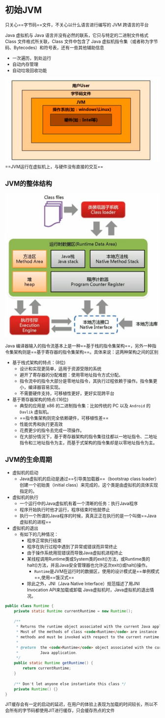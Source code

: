 # 初始JVM
只关心==字节码==文件，不关心以什么语言进行编写的
JVM 跨语言的平台

Java 虚拟机与 Java 语言并没有必然的联系，它只与特定的二进制文件格式 Class 文件格式所关联，Class 文件中包含了 Java 虚拟机指令集（或者称为字节码、Bytecodes）和符号表，还有一些其他辅助信息

- 一次遍历，到处运行
- 自动内存管理
- 自动垃圾回收功能

![JVM处在的位置](media/16043939725602/%E5%B1%8F%E5%B9%95%E5%BF%AB%E7%85%A7%202020-11-03%2020.58.18.png)
==JVM运行在虚拟机上，与硬件没有直接的交互==

## JVM的整体结构
![JVM的整体结构](media/16043939725602/%E5%B1%8F%E5%B9%95%E5%BF%AB%E7%85%A7%202020-11-03%2021.03.14.png)


Java 编译器输入的指令流基本上是一种==基于栈的指令集架构==，另外一种指令集架构则是==基于寄存器的指令集架构==。具体来说：这两种架构之间的区别
- 基于栈式架构的特点：(8位)
    - 设计和实现更简单，适用于资源受限的系统
    - 避开了寄存器的分配难题：使用零地址指令方式分配。
    - 指令流中的指令大部分是零地址指令，其执行过程依赖于操作。指令集更小，编译器容易实现。
    - 不需要硬件支持，可移植性更好，更好实现跨平台
- 基于寄存器架构的特点:(16位)
    - 典型的应用是 x86 的二进制指令集：比如传统的 PC 以及 `Android` 的 `Davlik` 虚拟机。
    - ==指令集架构则完全依赖硬件，可移植性差==
    - 性能优秀和执行更高效
    - 花费更少的指令去完成一项操作。
    - 在大部分情況下，基于寄存器架构的指令集往往都以一地址指令、二地址指令和三地址指令为主，而基于式架构的指令集却是以零地址指令为主。

## JVM的生命周期
- 虚拟机的启动
    - Java虚拟机的启动是通过==引导类加载器==（bootstrap class loader）创建一个初始类（initial class）来完成的，这个类是由虚拟机的具体实现指定的。
- 虚拟机的执行
    - 一个运行中的Java虚拟机有着一个清晰的任务：执行Java程序
    - 程序开始执行时他才运行，程序结束时他就停止
    - 执行一个所谓的Java程序的时候，真真正正在执行的是一个叫做==Java虚拟机的进程==
- 虚拟机的退出
    - 有如下的几种情况：
        - 程序正常执行结束
        - 程序在执行过程中遇到了异常或错误而异常终止
        - 由于操作系统用现错误而导致Java虚拟机进程终止
        - 某线程调用Runtime类或System类的exit()方法，或Runtime类的halt()方法，并且Java安全管理器也允许这次exit()或halt()操作。
            - `Runtime`是JVM在运行时的数据区，使用的设计模式是==单例模式==,使用==饿汉式==
        - 除此之外，JNI（Java Native Interface）规范描述了用JNI Invocation API来加载或卸载 Java虚拟机时，Java虚拟机的退出情况。
            
```java
public class Runtime {
    private static Runtime currentRuntime = new Runtime();

    /**
     * Returns the runtime object associated with the current Java application.
     * Most of the methods of class <code>Runtime</code> are instance
     * methods and must be invoked with respect to the current runtime object.
     *
     * @return  the <code>Runtime</code> object associated with the current
     *          Java application.
     */
    public static Runtime getRuntime() {
        return currentRuntime;
    }

    /** Don't let anyone else instantiate this class */
    private Runtime() {}
}
```


JIT缓存会有一定的启动的延迟，在用户的体验上表现为加载的时间较长，所以不会所有的字节码都使用JIT进行缓存，只会缓存热点的文件
